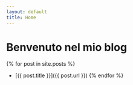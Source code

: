 ```yaml
---
layout: default
title: Home
---
```


# Benvenuto nel mio blog

{% for post in site.posts %}
  - [{{ post.title }}]({{ post.url }})
{% endfor %}
